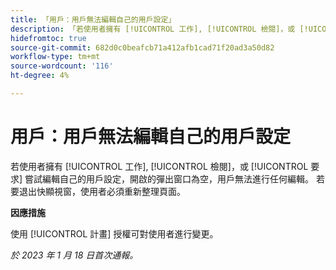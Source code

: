```yaml
---
title: 「用戶：用戶無法編輯自己的用戶設定」
description: 「若使用者擁有 [!UICONTROL 工作], [!UICONTROL 檢閱]，或 [!UICONTROL 要求] 嘗試編輯自己的用戶設定，開啟的彈出窗口為空，用戶無法進行任何編輯。 若要退出快顯視窗，使用者必須重新整理頁面。」
hidefromtoc: true
source-git-commit: 682d0c0beafcb71a412afb1cad71f20ad3a50d82
workflow-type: tm+mt
source-wordcount: '116'
ht-degree: 4%

---
```



# 用戶：用戶無法編輯自己的用戶設定

若使用者擁有 [!UICONTROL 工作], [!UICONTROL 檢閱]，或 [!UICONTROL 要求] 嘗試編輯自己的用戶設定，開啟的彈出窗口為空，用戶無法進行任何編輯。 若要退出快顯視窗，使用者必須重新整理頁面。

**因應措施**

使用 [!UICONTROL 計畫] 授權可對使用者進行變更。

_於 2023 年 1 月 18 日首次通報。_

